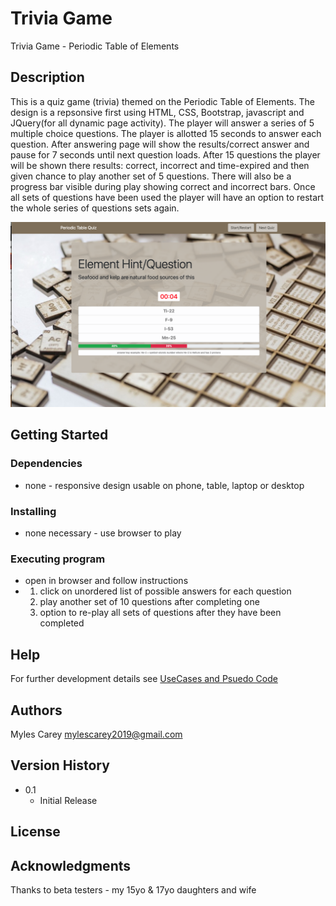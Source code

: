 # Trivia Game

Trivia Game - Periodic Table of Elements

## Description
 
This is a quiz game (trivia) themed on the Periodic Table of Elements.
The design  is a repsonsive first using HTML, CSS, Bootstrap, javascript and JQuery(for all dynamic page activity).
The player will answer a series of 5 multiple choice questions.  The player is allotted 15 seconds to answer each question.
After answering page will show the results/correct answer and pause for 7 seconds until next question loads.
After 15 questions the player will be shown there results:  correct, incorrect and time-expired and then given chance to play
another set of 5 questions.  There will also be a progress bar visible during play showing correct and incorrect bars.
Once all sets of questions have been used the player will have an option to restart the whole series of questions sets again.

![Periodic Element Quis](assets/images/wireframe1.png)


## Getting Started

### Dependencies

* none - responsive design usable on phone, table, laptop or desktop

### Installing

* none necessary - use browser to play

### Executing program

* open in browser and follow instructions
*   1. click on unordered list of possible answers for each question
    2. play another set of 10 questions after completing one
    3. option to re-play all sets of questions after they have been completed
    

## Help

For further development details see [UseCases and Psuedo Code](UseCases-PsuedoCode.md)

## Authors

Myles Carey 
mylescarey2019@gmail.com 

## Version History
 
* 0.1
    * Initial Release

## License


## Acknowledgments

Thanks to beta testers - my 15yo & 17yo daughters and wife 
